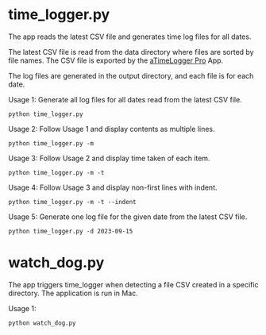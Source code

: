 # time_logger.py
The app reads the latest CSV file and generates time log files for all dates.

The latest CSV file is read from the data directory where files are sorted by file names. The CSV file is exported by the [aTimeLogger Pro](https://atimelogger.pro/) App.

The log files are generated in the output directory, and each file is for
each date.

Usage 1: Generate all log files for all dates read from the latest CSV file. 

```
python time_logger.py
```

Usage 2: Follow Usage 1 and display contents as multiple lines. 
```
python time_logger.py -m
```

Usage 3: Follow Usage 2 and display time taken of each item. 
```
python time_logger.py -m -t
```

Usage 4: Follow Usage 3 and display non-first lines with indent.
```
python time_logger.py -m -t --indent
``` 

Usage 5: Generate one log file for the given date from the latest CSV file.
```
python time_logger.py -d 2023-09-15
```

# watch_dog.py
The app triggers time_logger when detecting a file CSV created in a specific directory. The application is run in Mac.

Usage 1:
```
python watch_dog.py
```